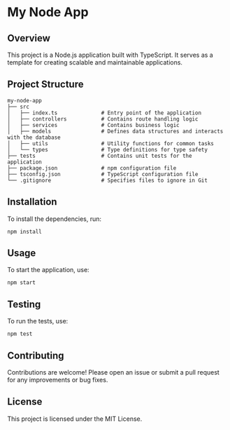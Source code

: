 # My Node App

## Overview
This project is a Node.js application built with TypeScript. It serves as a template for creating scalable and maintainable applications.

## Project Structure
```
my-node-app
├── src
│   ├── index.ts              # Entry point of the application
│   ├── controllers           # Contains route handling logic
│   ├── services              # Contains business logic
│   ├── models                # Defines data structures and interacts with the database
│   ├── utils                 # Utility functions for common tasks
│   └── types                 # Type definitions for type safety
├── tests                     # Contains unit tests for the application
├── package.json              # npm configuration file
├── tsconfig.json             # TypeScript configuration file
└── .gitignore                # Specifies files to ignore in Git
```

## Installation
To install the dependencies, run:
```
npm install
```

## Usage
To start the application, use:
```
npm start
```

## Testing
To run the tests, use:
```
npm test
```

## Contributing
Contributions are welcome! Please open an issue or submit a pull request for any improvements or bug fixes.

## License
This project is licensed under the MIT License.